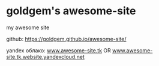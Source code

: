 # goldgem's awesome-site
my awesome site

github: https://goldgem.github.io/awesome-site/


yandex облако: www.awesome-site.tk OR www.awesome-site.tk.website.yandexcloud.net

